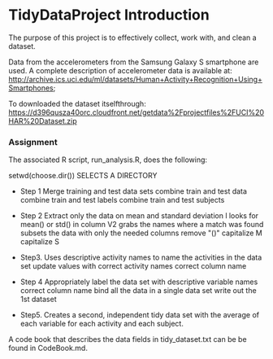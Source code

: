 # TidyDataProject Introduction
The purpose of this project is to effectively collect, work with, and clean a dataset.

Data from the accelerometers from the Samsung Galaxy S smartphone are used. A complete description of accelerometer data is available at: http://archive.ics.uci.edu/ml/datasets/Human+Activity+Recognition+Using+Smartphones;

To downloaded the dataset itselfthrough: https://d396qusza40orc.cloudfront.net/getdata%2Fprojectfiles%2FUCI%20HAR%20Dataset.zip

### Assignment

The associated R script, run_analysis.R, does the following:

setwd(choose.dir()) SELECTS A DIRECTORY

-  Step 1   Merge training and test data sets
  combine train and test data
  combine train and test labels
  combine train and test subjects

-  Step 2   Extract only the data on mean and standard deviation l
  looks for mean() or std() in column V2
  grabs the names where a match was found
  subsets the data with only the needed columns
   remove "()"
   capitalize M
   capitalize S

-   Step3. Uses descriptive activity names to name the activities in the data set
   update values with correct activity names
   correct column name

-   Step 4   Appropriately label the data set with descriptive variable names
   correct column name
   bind all the data in a single data set
   write out the 1st dataset

-   Step5. Creates a second, independent tidy data set with the average of each variable for each activity and each subject. 

A code book that describes the data fields in tidy_dataset.txt can be be found in CodeBook.md.
